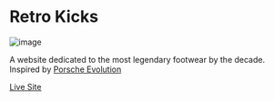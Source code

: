 # Retro Kicks


![image](https://github.com/Ameer-Moustafa/RetroKicks/assets/9211143/b908335e-3857-4b5d-b6b5-9b44cfc47b1f)



A website dedicated to the most legendary footwear by the decade. Inspired by [Porsche Evolution](http://porschevolution.com/)



[Live Site](https://ameer-moustafa.github.io/RetroKicks/)
